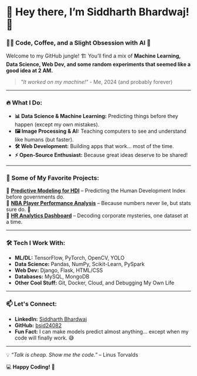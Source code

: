 # 👋 Hey there, I’m Siddharth Bhardwaj! 🚀  

### 🧑‍💻 Code, Coffee, and a Slight Obsession with AI 🤖  

Welcome to my GitHub jungle! 🏗️ You’ll find a mix of **Machine Learning, Data Science, Web Dev, and some random experiments that seemed like a good idea at 2 AM.**    

> *"It worked on my machine!"* - Me, 2024 (and probably forever)  

---

### 🔥 What I Do:
- **📊 Data Science & Machine Learning:** Predicting things before they happen (except my own mistakes).  
- **🖼️ Image Processing & AI:** Teaching computers to see and understand like humans (but faster).  
- **🛠️ Web Development:** Building apps that work... most of the time.  
- **⚡ Open-Source Enthusiast:** Because great ideas deserve to be shared!  

---

### 📌 Some of My Favorite Projects:
🔹 **[Predictive Modeling for HDI](https://github.com/bsid24082/Predictive-Modeling-for-Human-Development-Index-HDI-of-Indian-States-and-Union-Territories)** – Predicting the Human Development Index before governments do.  
🔹 **[NBA Player Performance Analysis](https://github.com/bsid24082/NBA-Player-Performance-Analysis)** – Because numbers never lie, but stats sure do. 🏀  
🔹 **[HR Analytics Dashboard](https://github.com/bsid24082/HR_Analytics-Dashboard)** – Decoding corporate mysteries, one dataset at a time.  

---

### 🛠️ Tech I Work With:
- **ML/DL:** TensorFlow, PyTorch, OpenCV, YOLO  
- **Data Science:** Pandas, NumPy, Scikit-Learn, PySpark  
- **Web Dev:** Django, Flask, HTML/CSS  
- **Databases:** MySQL, MongoDB  
- **Other Cool Stuff:** Git, Docker, Cloud, and Debugging My Own Life  

---

### 📫 Let's Connect:
- **LinkedIn:** [Siddharth Bhardwaj](https://www.linkedin.com/in/siddharth-r-bhardwaj-328594251)  
- **GitHub:** [bsid24082](https://github.com/bsid24082)  
- **Fun Fact:** I can make models predict almost anything… except when my code will finally work. 😅  

---

💡 *“Talk is cheap. Show me the code.”* – Linus Torvalds  

💻 **Happy Coding!** 🚀  
